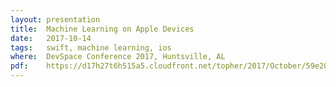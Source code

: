 ```yaml
---
layout: presentation
title:  Machine Learning on Apple Devices
date:   2017-10-14 
tags:   swift, machine learning, ios
where:  DevSpace Conference 2017, Huntsville, AL
pdf:    https://d17h27t6h515a5.cloudfront.net/topher/2017/October/59e20672_devspace-presentation/devspace-presentation.pdf
---
```

